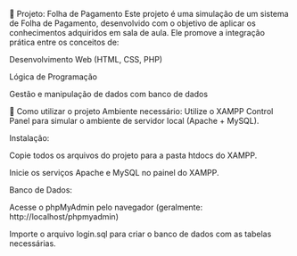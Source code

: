 📄 Projeto: Folha de Pagamento
Este projeto é uma simulação de um sistema de Folha de Pagamento, desenvolvido com o objetivo de aplicar os conhecimentos adquiridos em sala de aula. Ele promove a integração prática entre os conceitos de:

Desenvolvimento Web (HTML, CSS, PHP)

Lógica de Programação

Gestão e manipulação de dados com banco de dados

🔧 Como utilizar o projeto
Ambiente necessário:
Utilize o XAMPP Control Panel para simular o ambiente de servidor local (Apache + MySQL).

Instalação:

Copie todos os arquivos do projeto para a pasta htdocs do XAMPP.

Inicie os serviços Apache e MySQL no painel do XAMPP.

Banco de Dados:

Acesse o phpMyAdmin pelo navegador (geralmente: http://localhost/phpmyadmin)

Importe o arquivo login.sql para criar o banco de dados com as tabelas necessárias.
